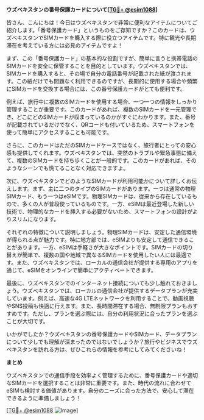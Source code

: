 **ウズベキスタンの番号保護カードについて[[TG💪+ @esim1088](https://t.me/s/esim1088)]**

皆さん、こんにちは！今日はウズベキスタンで非常に便利なアイテムについてご紹介します。「番号保護カード」というものをご存知ですか？このカードは、ウズベキスタンでSIMカードを購入する際に役立つアイテムです。特に観光や長期滞在を考えている方には必見のアイテムですよ！

まず、この「番号保護カード」の基本的な役割ですが、簡単に言うと携帯電話のSIMカードを安全に保管することを目的としています。ウズベキスタンでは、SIMカードを購入すると、その場で自分の電話番号が記載された紙が渡されます。この紙だけでも問題なく利用できるのですが、長期的に使用する場合や頻繁にSIMカードを交換する場合には、この番号保護カードがとても便利です。

例えば、旅行中に複数のSIMカードを使用する場合、一つ一つの情報をしっかり管理することが重要です。このカードがあれば、複数のSIMカードを一元管理でき、どこにどのSIMカードが収まっているのかがすぐにわかります。また、番号が記載されているだけでなく、QRコードも付いているため、スマートフォンを使って簡単にアクセスすることも可能です。

さらに、このカードはただのSIMカードケースではなく、旅行者にとっての安心感も提供してくれます。ウズベキスタンでは、突然のトラブルや緊急事態に備えて、複数のSIMカードを持ち歩くことが一般的です。このカードがあれば、そのようなシーンでも慌てることなく対応できますよ。

次に、ウズベキスタンでどのようなSIMカードが利用可能かについて詳しくお伝えします。まず、主に二つのタイプのSIMカードがあります。一つは通常の物理SIMカード、もう一つはeSIMです。物理SIMカードは、従来から存在しているもので、多くの人が普段使っているものです。一方、eSIMは最近登場した新しい技術で、物理的なカードを挿入する必要がないため、スマートフォンの設計がよりスリムになります。

それぞれの特徴について説明しましょう。物理SIMカードは、安定した通信環境が得られる点が魅力です。特に地方部では、eSIMよりも安定して通信できることがあります。一方、eSIMは手軽さが大きなポイントです。SIMカードの切り替えが簡単で、複数の国や地域で異なるSIMカードを使用したい人には最適です。また、ウズベキスタンでは、ローカルの通信会社が提供する専用のアプリを通じて、eSIMをオンラインで簡単にアクティベートできます。

最後に、ウズベキスタンでのインターネット接続についても少し触れておきましょう。ウズベキスタンでは、ローカルの通信会社が提供するデータプランが充実しています。例えば、高速な4G LTEネットワークを利用することで、動画視聴やSNS投稿も快適に行えます。また、長時間滞在する場合、無制限プランもおすすめです。ただし、プランを選ぶ際には、自分の利用状況に合ったプランを選ぶことが大切です。

いかがでしたか？ウズベキスタンの番号保護カードやSIMカード、データプランについて少しでも理解が深まったのではないでしょうか？旅行やビジネスでウズベキスタンを訪れる方は、ぜひこれらの情報を参考にしてみてくださいね！

**まとめ**

ウズベキスタンでの通信手段を効率よく管理するために、番号保護カードや適切なSIMカードを選択することは非常に重要です。また、時代の流れに合わせてeSIMも検討する価値があります。自分のニーズに合った方法で、安心して滞在できるように準備しましょう！

[[TG💪+ @esim1088](https://t.me/s/esim1088) ![Image](https://i.postimg.cc/Y0z9fWf4/image.png)]